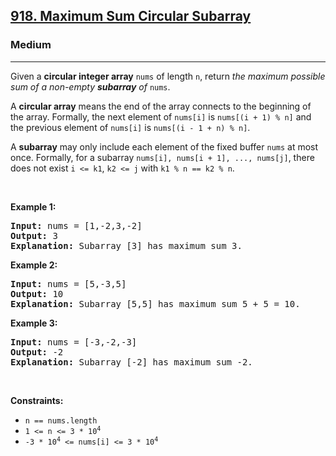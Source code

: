 <h2><a href="https://leetcode.com/problems/maximum-sum-circular-subarray/">918. Maximum Sum Circular Subarray</a></h2><h3>Medium</h3><hr><div style="user-select: auto;"><p style="user-select: auto;">Given a <strong style="user-select: auto;">circular integer array</strong> <code style="user-select: auto;">nums</code> of length <code style="user-select: auto;">n</code>, return <em style="user-select: auto;">the maximum possible sum of a non-empty <strong style="user-select: auto;">subarray</strong> of </em><code style="user-select: auto;">nums</code>.</p>

<p style="user-select: auto;">A <strong style="user-select: auto;">circular array</strong> means the end of the array connects to the beginning of the array. Formally, the next element of <code style="user-select: auto;">nums[i]</code> is <code style="user-select: auto;">nums[(i + 1) % n]</code> and the previous element of <code style="user-select: auto;">nums[i]</code> is <code style="user-select: auto;">nums[(i - 1 + n) % n]</code>.</p>

<p style="user-select: auto;">A <strong style="user-select: auto;">subarray</strong> may only include each element of the fixed buffer <code style="user-select: auto;">nums</code> at most once. Formally, for a subarray <code style="user-select: auto;">nums[i], nums[i + 1], ..., nums[j]</code>, there does not exist <code style="user-select: auto;">i &lt;= k1</code>, <code style="user-select: auto;">k2 &lt;= j</code> with <code style="user-select: auto;">k1 % n == k2 % n</code>.</p>

<p style="user-select: auto;">&nbsp;</p>
<p style="user-select: auto;"><strong class="example" style="user-select: auto;">Example 1:</strong></p>

<pre style="user-select: auto;"><strong style="user-select: auto;">Input:</strong> nums = [1,-2,3,-2]
<strong style="user-select: auto;">Output:</strong> 3
<strong style="user-select: auto;">Explanation:</strong> Subarray [3] has maximum sum 3.
</pre>

<p style="user-select: auto;"><strong class="example" style="user-select: auto;">Example 2:</strong></p>

<pre style="user-select: auto;"><strong style="user-select: auto;">Input:</strong> nums = [5,-3,5]
<strong style="user-select: auto;">Output:</strong> 10
<strong style="user-select: auto;">Explanation:</strong> Subarray [5,5] has maximum sum 5 + 5 = 10.
</pre>

<p style="user-select: auto;"><strong class="example" style="user-select: auto;">Example 3:</strong></p>

<pre style="user-select: auto;"><strong style="user-select: auto;">Input:</strong> nums = [-3,-2,-3]
<strong style="user-select: auto;">Output:</strong> -2
<strong style="user-select: auto;">Explanation:</strong> Subarray [-2] has maximum sum -2.
</pre>

<p style="user-select: auto;">&nbsp;</p>
<p style="user-select: auto;"><strong style="user-select: auto;">Constraints:</strong></p>

<ul style="user-select: auto;">
	<li style="user-select: auto;"><code style="user-select: auto;">n == nums.length</code></li>
	<li style="user-select: auto;"><code style="user-select: auto;">1 &lt;= n &lt;= 3 * 10<sup style="user-select: auto;">4</sup></code></li>
	<li style="user-select: auto;"><code style="user-select: auto;">-3 * 10<sup style="user-select: auto;">4</sup> &lt;= nums[i] &lt;= 3 * 10<sup style="user-select: auto;">4</sup></code></li>
</ul>
</div>